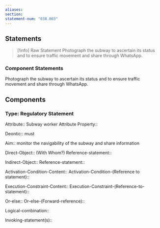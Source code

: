 ```yaml
---
aliases: 
section: 
statement-num: "038.003"
---
```

## Statements 
> [!info] Raw Statement
> Photograph the subway to ascertain its status and to ensure traffic movement and share through WhatsApp. 
> 

### Component Statements
Photograph the subway to ascertain its status and to ensure traffic movement and share through WhatsApp. 
## Components
### Type: Regulatory Statement
Attribute:: Subway worker
	Attribute Property::

Deontic:: must

Aim:: monitor the navigability of the subway and share information

Direct-Object:: (With Whom?)
	Reference-statement::

Indirect-Object::
	Reference-statement::

Activation-Condition-Content::
	Activation-Condition-(Reference to statement)::

Execution-Constraint-Content::
	Execution-Constraint-(Reference-to-statement)::

Or-else::
	Or-else-(Forward-reference)::

Logical-combination::

Invoking-statement(s)::